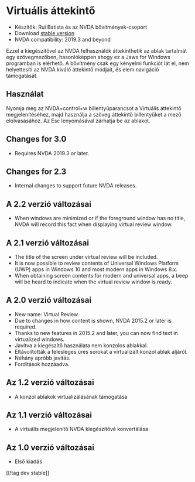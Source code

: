 # Virtuális áttekintő #

* Készítők: Rui Batista és az NVDA bővítmények-csoport
* Download [stable version][1]
* NVDA compatibility: 2019.3 and beyond

Ezzel a kiegészítővel az NVDA felhasználók áttekinthetik az ablak tartalmát
egy szövegmezőben, hasonlóképpen ahogy ez a Jaws for Windows programban is
elérhető. A bővítmény csak egy kényelmi funkciót lát el, nem helyettesíti az
NVDA kiváló áttekintő módjait, és elem navigáció támogatását.

## Használat ##

Nyomja meg az NVDA+control+w billentyűparancsot a Virtuális áttekintő
megjelenítéséhez, majd használja a szöveg áttekintő billentyűket a mező
elolvasásához. Az Esc lenyomásával zárhatja be az ablakot.

## Changes for 3.0

* Requires NVDA 2019.3 or later.

## Changes for 2.3

* Internal changes to support future NVDA releases.

## A 2.2 verzió változásai

* When windows are minimized or if the foreground window has no title, NVDA
  will record this fact when displaying virtual review window.

## A 2.1 verzió változásai

* The title of the screen under virtual review will be included.
* It is now possible to review contents of Universal Windows Platform (UWP)
  apps in Windows 10 and most modern apps in Windows 8.x.
* When obtaining screen contents for modern and universal apps, a beep will
  be heard to indicate when the virtual review window is ready.

## A 2.0 verzió változásai

* New name: Virtual Review.
* Due to changes in how content is shown, NVDA 2015.2 or later is required.
* Thanks to new features in 2015.2 and later, you can now find text in
  virtualized windows.
* Javítva a kiegészítő használata nem konzolos ablakkal.
* Eltávolították a felesleges üres sorokat a virtualizált konzol ablak
  aljáról.
* Néhány apróbb javítás.
* Fordítások hozzáadva.

## Az 1.2 verzió változásai

* A konzol ablakok virtualizálásának támogatása

## Az 1.1 verzió változásai

* A virtuális megjelenítő NVDA kiegészítővé konvertálása

## Az 1.0 verzió változásai

* Első kiadás

[[!tag dev stable]]

[1]: https://addons.nvda-project.org/files/get.php?file=VR
